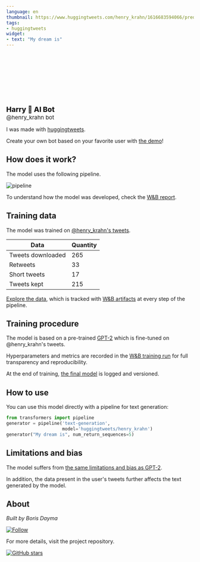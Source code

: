 ```yaml
---
language: en
thumbnail: https://www.huggingtweets.com/henry_krahn/1616683594066/predictions.png
tags:
- huggingtweets
widget:
- text: "My dream is"
---
```


<div>
<div style="width: 132px; height:132px; border-radius: 50%; background-size: cover; background-image: url('https://pbs.twimg.com/profile_images/1326613852264554505/oUJcW0om_400x400.jpg')">
</div>
<div style="margin-top: 8px; font-size: 19px; font-weight: 800">Harry 🤖 AI Bot </div>
<div style="font-size: 15px">@henry_krahn bot</div>
</div>

I was made with [huggingtweets](https://github.com/borisdayma/huggingtweets).

Create your own bot based on your favorite user with [the demo](https://colab.research.google.com/github/borisdayma/huggingtweets/blob/master/huggingtweets-demo.ipynb)!

## How does it work?

The model uses the following pipeline.

![pipeline](https://github.com/borisdayma/huggingtweets/blob/master/img/pipeline.png?raw=true)

To understand how the model was developed, check the [W&B report](https://wandb.ai/wandb/huggingtweets/reports/HuggingTweets-Train-a-Model-to-Generate-Tweets--VmlldzoxMTY5MjI).

## Training data

The model was trained on [@henry_krahn's tweets](https://twitter.com/henry_krahn).

| Data | Quantity |
| --- | --- |
| Tweets downloaded | 265 |
| Retweets | 33 |
| Short tweets | 17 |
| Tweets kept | 215 |

[Explore the data](https://wandb.ai/wandb/huggingtweets/runs/24hpwp4r/artifacts), which is tracked with [W&B artifacts](https://docs.wandb.com/artifacts) at every step of the pipeline.

## Training procedure

The model is based on a pre-trained [GPT-2](https://huggingface.co/gpt2) which is fine-tuned on @henry_krahn's tweets.

Hyperparameters and metrics are recorded in the [W&B training run](https://wandb.ai/wandb/huggingtweets/runs/33v3umfr) for full transparency and reproducibility.

At the end of training, [the final model](https://wandb.ai/wandb/huggingtweets/runs/33v3umfr/artifacts) is logged and versioned.

## How to use

You can use this model directly with a pipeline for text generation:

```python
from transformers import pipeline
generator = pipeline('text-generation',
                     model='huggingtweets/henry_krahn')
generator("My dream is", num_return_sequences=5)
```

## Limitations and bias

The model suffers from [the same limitations and bias as GPT-2](https://huggingface.co/gpt2#limitations-and-bias).

In addition, the data present in the user's tweets further affects the text generated by the model.

## About

*Built by Boris Dayma*

[![Follow](https://img.shields.io/twitter/follow/borisdayma?style=social)](https://twitter.com/intent/follow?screen_name=borisdayma)

For more details, visit the project repository.

[![GitHub stars](https://img.shields.io/github/stars/borisdayma/huggingtweets?style=social)](https://github.com/borisdayma/huggingtweets)
